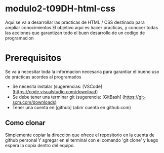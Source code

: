 # modulo2-t09DH-html-css
Aqui se va a desarrollar las practicas de HTML / CSS destinado para ampliar conocimientos
El objetivo aqui es hacer practicas, y conocer todas las acciones que garantizan todo el buen desarrollo de un codigo de programacion

# Prerequisitos

Se va a necesitar toda la informacion necesaria para garantiar el bueno uso de prácticas acordes al programados

* Se necesita instalar (sugerencias: [VSCode] (https://code.visualstudio.com/download)
* Se debe tener una terminar git (sugerencia: [GitBash] (https://git-scm.com/downloads)
* Tener una cuenta en [github] (abrir cuenta en github.com)

## Como clonar

Simplemente copiar la dirección que ofrece el repositorio en la cuenta de github personal
Y agregar en el terminal con el comando 'git clone' y luego espera la copia dentro del equipo.


